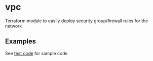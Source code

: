 # vpc
Terraform module to easily deploy security group/firewall rules for the network

## Examples

See [test code](tests) for sample code
